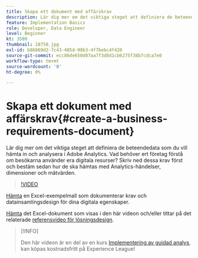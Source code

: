 ```yaml
---
title: Skapa ett dokument med affärskrav
description: Lär dig mer om det viktiga steget att definiera de beteendedata som du vill hämta in och analysera i Adobe Analytics.
feature: Implementation Basics
role: Developer, Data Engineer
level: Beginner
kt: 3580
thumbnail: 28758.jpg
exl-id: b86869d2-7c43-485d-98b3-4f7bebc4f420
source-git-commit: ecc86de650d87aa7f3d8d1cb6275f38b7cdca7e0
workflow-type: tm+mt
source-wordcount: '0'
ht-degree: 0%

---
```


# Skapa ett dokument med affärskrav{#create-a-business-requirements-document}

Lär dig mer om det viktiga steget att definiera de beteendedata som du vill hämta in och analysera i Adobe Analytics. Vad behöver ert företag förstå om besökarna använder era digitala resurser? Skriv ned dessa krav först och bestäm sedan hur de ska hämtas med Analytics-händelser, dimensioner och mätvärden.

>[!VIDEO](https://video.tv.adobe.com/v/28758/?quality=12&learn=on)

[Hämta](assets/aa-implementation-playbook.xlsx) en Excel-exempelmall som dokumenterar krav och datainsamlingsdesign för dina digitala egenskaper.

[Hämta](assets/geometrixx-clothiers-brd-sdr.xlsx) det Excel-dokument som visas i den här videon och/eller tittar på det relaterade [referensvideo för lösningsdesign](creating-and-maintaining-an-sdr.md).

>[!INFO]
>
> Den här videon är en del av en kurs [Implementering av guidad analys](https://experienceleague.adobe.com/?recommended=Analytics-D-1-2019.1), kan köpas kostnadsfritt på Experience League!
